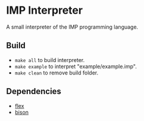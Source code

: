 # IMP Interpreter

A small interpreter of the IMP programming language.

## Build

- `make all` to build interpreter.
- `make example` to interpret "example/example.imp".
- `make clean` to remove build folder.

## Dependencies

- [flex](https://github.com/westes/flex)
- [bison](https://www.gnu.org/software/bison)